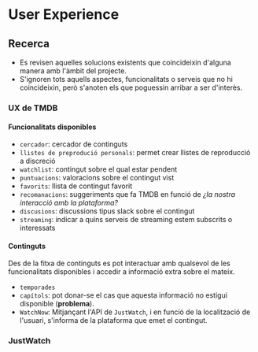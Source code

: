 # User Experience

## Recerca

- Es revisen aquelles solucions existents que coincideixin d'alguna manera amb
  l'àmbit del projecte.
- S'ignoren tots aquells aspectes, funcionalitats o serveis que no hi coincideixin,
  però s'anoten els que poguessin arribar a ser d'interès.

### UX de TMDB

#### Funcionalitats disponibles

- `cercador`: cercador de continguts
- `llistes de preprodució personals`: permet crear llistes de reproducció a discreció
- `watchlist`: contingut sobre el qual estar pendent
- `puntuacions`: valoracions sobre el contingut vist
- `favorits`: llista de contingut favorit
- `recomanacions`: suggeriments que fa TMDB en funció de _¿la nostra interacció amb la plataforma?_
- `discusions`: discussions tipus slack sobre el contingut
- `streaming`: indicar a quins serveis de streaming estem subscrits o interessats

#### Continguts

Des de la fitxa de continguts es pot interactuar amb qualsevol de les funcionalitats
disponibles i accedir a informació extra sobre el mateix.

- `temporades`
- `capítols`: pot donar-se el cas que aquesta informació no estigui disponible (**problema**).
- `WatchNow`: Mitjançant l'API de `JustWatch`, i en funció de la localització de l'usuari,
  s'informa de la plataforma que emet el contingut.

### JustWatch
